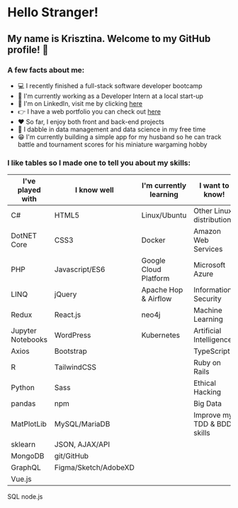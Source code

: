# Hello Stranger!

## My name is Krisztina. Welcome to my GitHub profile! :wave:


### A few facts about me:
- :computer: I recently finished a full-stack software developer bootcamp
- :muscle: I'm currently working as a Developer Intern at a local start-up 
- :briefcase: I'm on LinkedIn, visit me by clicking [here](https://www.linkedin.com/in/krisztinapap/)
- :point_right: I have a web portfolio you can check out [here](https://krisztinapap.github.io/portfolio-project/)
- :heart: So far, I enjoy both front and back-end projects
- :brain: I dabble in data management and data science in my free time
- :grin: I'm currently building a simple app for my husband so he can track battle and tournament scores for his miniature wargaming hobby


### I like tables so I made one to tell you about my skills:

I've played with | I know well | I'm currently learning | I want to know!
---------------- | ------ | ----------------------- | --------------
C# | HTML5 | Linux/Ubuntu | Other Linux distributions
DotNET Core | CSS3 | Docker | Amazon Web Services
PHP | Javascript/ES6 | Google Cloud Platform | Microsoft Azure
LINQ | jQuery | Apache Hop & Airflow | Information Security
Redux | React.js | neo4j | Machine Learning
Jupyter Notebooks | WordPress | Kubernetes | Artificial Intelligence
Axios | Bootstrap | | TypeScript
R | TailwindCSS | | Ruby on Rails
Python | Sass | | Ethical Hacking
pandas | npm | | Big Data
MatPlotLib | MySQL/MariaDB | | Improve my TDD & BDD skills 
sklearn | JSON, AJAX/API 
MongoDB | git/GitHub
GraphQL | Figma/Sketch/AdobeXD
Vue.js | 
SQL
node.js
